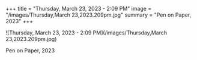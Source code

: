 +++
title = "Thursday, March 23, 2023 - 2:09 PM"
image = "/images/Thursday,March 23,2023.209pm.jpg"
summary = "Pen on Paper, 2023"
+++

![Thursday, March 23, 2023 - 2:09 PM](/images/Thursday,March 23,2023.209pm.jpg)

Pen on Paper, 2023
